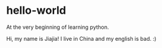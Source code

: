 # hello-world
At the very beginning of learning python.

Hi, my name is Jiajia!
I live in China and my english is bad. :)
